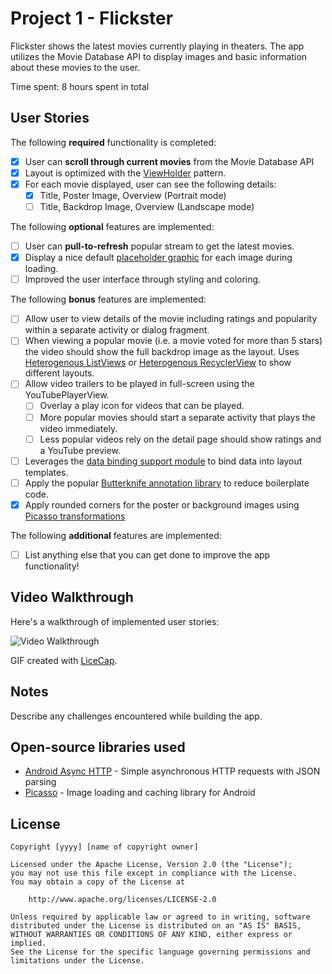 # Project 1 - Flickster

Flickster shows the latest movies currently playing in theaters. The app utilizes the Movie Database API to display images and basic information about these movies to the user.

Time spent: 8 hours spent in total

## User Stories

The following **required** functionality is completed:

* [x] User can **scroll through current movies** from the Movie Database API
* [x] Layout is optimized with the [ViewHolder](http://guides.codepath.com/android/Using-an-ArrayAdapter-with-ListView#improving-performance-with-the-viewholder-pattern) pattern.
* [x] For each movie displayed, user can see the following details:
  * [x] Title, Poster Image, Overview (Portrait mode)
  * [ ] Title, Backdrop Image, Overview (Landscape mode)

The following **optional** features are implemented:

* [ ] User can **pull-to-refresh** popular stream to get the latest movies.
* [x] Display a nice default [placeholder graphic](http://guides.codepath.com/android/Displaying-Images-with-the-Picasso-Library#configuring-picasso) for each image during loading.
* [ ] Improved the user interface through styling and coloring.

The following **bonus** features are implemented:

* [ ] Allow user to view details of the movie including ratings and popularity within a separate activity or dialog fragment.
* [ ] When viewing a popular movie (i.e. a movie voted for more than 5 stars) the video should show the full backdrop image as the layout.  Uses [Heterogenous ListViews](http://guides.codepath.com/android/Implementing-a-Heterogenous-ListView) or [Heterogenous RecyclerView](http://guides.codepath.com/android/Heterogenous-Layouts-inside-RecyclerView) to show different layouts.
* [ ] Allow video trailers to be played in full-screen using the YouTubePlayerView.
    * [ ] Overlay a play icon for videos that can be played.
    * [ ] More popular movies should start a separate activity that plays the video immediately.
    * [ ] Less popular videos rely on the detail page should show ratings and a YouTube preview.
* [ ] Leverages the [data binding support module](http://guides.codepath.com/android/Applying-Data-Binding-for-Views) to bind data into layout templates.
* [ ] Apply the popular [Butterknife annotation library](http://guides.codepath.com/android/Reducing-View-Boilerplate-with-Butterknife) to reduce boilerplate code.
* [x] Apply rounded corners for the poster or background images using [Picasso transformations](https://guides.codepath.com/android/Displaying-Images-with-the-Picasso-Library#other-transformations)

The following **additional** features are implemented:

* [ ] List anything else that you can get done to improve the app functionality!

## Video Walkthrough

Here's a walkthrough of implemented user stories:

<img src='http://i.imgur.com/link/to/your/gif/file.gif' title='Video Walkthrough' width='' alt='Video Walkthrough' />

GIF created with [LiceCap](http://www.cockos.com/licecap/).

## Notes

Describe any challenges encountered while building the app.

## Open-source libraries used

- [Android Async HTTP](https://github.com/loopj/android-async-http) - Simple asynchronous HTTP requests with JSON parsing
- [Picasso](http://square.github.io/picasso/) - Image loading and caching library for Android

## License

    Copyright [yyyy] [name of copyright owner]

    Licensed under the Apache License, Version 2.0 (the "License");
    you may not use this file except in compliance with the License.
    You may obtain a copy of the License at

        http://www.apache.org/licenses/LICENSE-2.0

    Unless required by applicable law or agreed to in writing, software
    distributed under the License is distributed on an "AS IS" BASIS,
    WITHOUT WARRANTIES OR CONDITIONS OF ANY KIND, either express or implied.
    See the License for the specific language governing permissions and
    limitations under the License.